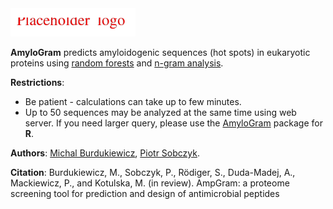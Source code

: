 <img src="Amp_logo.png" alt="logo" style="width: 200px;"/>

**AmyloGram** predicts amyloidogenic sequences (hot spots) in eukaryotic proteins using [random forests](https://www.stat.berkeley.edu/~breiman/RandomForests/cc_home.htm) and [n-gram analysis](http://github.com/michbur/biogram).  

**Restrictions**:
* Be patient - calculations can take up to few minutes.  
* Up to 50 sequences may be analyzed at the same time using web server. If you need larger query, please use the [AmyloGram](https://CRAN.R-project.org/package=AmyloGram) package for **R**.

**Authors**: [Michal Burdukiewicz](https://github.com/michbur), [Piotr Sobczyk](http://prac.im.pwr.wroc.pl/~sobczyk/).

**Citation**:
Burdukiewicz, M., Sobczyk, P., Rödiger, S., Duda-Madej, A., Mackiewicz, P., and Kotulska, M. (in review). AmpGram: a proteome screening tool for prediction and design of antimicrobial peptides